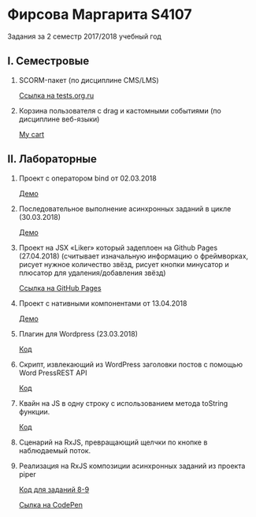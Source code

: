 # Фирсова Маргарита S4107

Задания за 2 семестр 2017/2018 учебный год

## I. Семестровые

1. SCORM-пакет (по дисциплине CMS/LMS)

   [Ссылка на tests.org.ru](http://tests.org.ru/mod/scorm/view.php?id=36) 

2. Корзина пользователя с drag и кастомными событиями (по дисциплине веб-языки)

    [My cart](https://margaritafir.github.io/my_cart/)
    

## II. Лабораторные

1. Проект с оператором bind от 02.03.2018 

    [Демо](https://codepen.io/MargaritaFir/pen/NzgEXy) 

2. Последовательное выполнение асинхронных заданий в цикле (30.03.2018) 

    [Демо](https://codepen.io/MargaritaFir/pen/ZRKPBw)

3. Проект на JSX «Liker» который задеплоен на Github Pages (27.04.2018) (считывает изначальную информацию о фреймворках, рисует нужное количество звёзд, рисует кнопки минусатор и плюсатор для удаления/добавления звёзд)

    [Ссылка на GitHub Pages](https://margaritafir.github.io/liker/)


4. Проект с нативными компонентами от 13.04.2018 

    [Демо](https://codepen.io/MargaritaFir/pen/zazywq)

5. Плагин для Wordpress (23.03.2018)

   [Код](task_5/)

6. Скрипт, извлекающий из WordPress заголовки постов с помощью Word PressREST API

   [Код](task_6/)

7. Квайн на JS в одну строку с использованием метода toString функции.
   
   [Код](task_7/)

8. Сценарий на RxJS, превращающий щелчки по кнопке в наблюдаемый поток.

9. Реализация на RxJS композиции асинхронных заданий из проекта piper

   [Код для заданий 8-9](Task_8_9/)
   
   [Сылка на CodePen](https://codepen.io/MargaritaFir/pen/qKjgbY?editors=0001)
